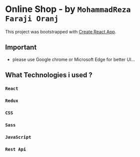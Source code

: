 # Online Shop - by `MohammadReza Faraji Oranj`

This project was bootstrapped with [Create React App](https://github.com/facebook/create-react-app).

## Important

* please use Google chrome or Microsoft Edge for better UI...

## What Technologies i used ?

### `React`
### `Redux`
### `CSS`
### `Sass`
### `JavaScript`
### `Rest Api`
